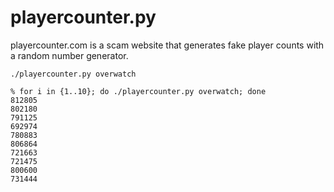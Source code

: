 # playercounter.py

playercounter.com is a scam website that generates fake player counts with a random number generator.

`./playercounter.py overwatch`

```
% for i in {1..10}; do ./playercounter.py overwatch; done
812805
802180
791125
692974
780883
806864
721663
721475
800600
731444
```